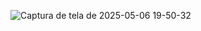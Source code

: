 ![Captura de tela de 2025-05-06 19-50-32](https://github.com/user-attachments/assets/cf55c04f-bd1c-4519-abcf-dea2ce9a06f9)
